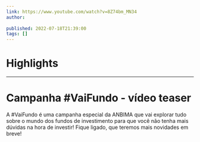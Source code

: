 ```yaml
---
link: https://www.youtube.com/watch?v=8Z74bm_MN34
author: 
   
published: 2022-07-18T21:39:00
tags: []
---
```

# Highlights


---
# Campanha #VaiFundo - vídeo teaser
A #VaiFundo é uma campanha especial da ANBIMA que vai explorar tudo sobre o mundo dos fundos de investimento para que você não tenha mais dúvidas na hora de investir! Fique ligado, que teremos mais novidades em breve!